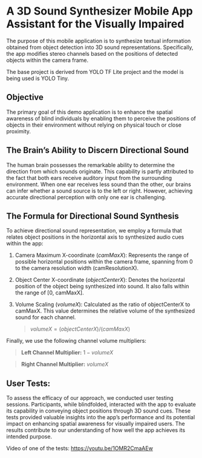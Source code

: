 # A 3D Sound Synthesizer Mobile App Assistant for the Visually Impaired
The purpose of this mobile application is to synthesize textual information obtained from object detection into 3D sound representations. Specifically, the app modifies stereo channels based on the positions of detected objects within the camera frame.

The base project is derived from YOLO TF Lite project and the model is being used is YOLO Tiny.

## Objective
The primary goal of this demo application is to enhance the spatial awareness of blind individuals by enabling them to perceive the positions of objects in their environment without relying on physical touch or close proximity.

## The Brain’s Ability to Discern Directional Sound
The human brain possesses the remarkable ability to determine the direction from which sounds originate. This capability is partly attributed to the fact that both ears receive auditory input from the surrounding environment. When one ear receives less sound than the other, our brains can infer whether a sound source is to the left or right. However, achieving accurate directional perception with only one ear is challenging.

## The Formula for Directional Sound Synthesis
To achieve directional sound representation, we employ a formula that relates object positions in the horizontal axis to synthesized audio cues within the app:

1. Camera Maximum X-coordinate (_camMaxX_): Represents the range of possible horizontal positions within the camera frame, spanning from 0 to the camera resolution width (camResolutionX).

2. Object Center X-coordinate (_objectCenterX_): Denotes the horizontal position of the object being synthesized into sound. It also falls within the range of [0, camMaxX].

3. Volume Scaling (_volumeX_): Calculated as the ratio of objectCenterX to camMaxX. This value determines the relative volume of the synthesized sound for each channel.
   >$volumeX=(objectCenterX)/(camMaxX)$


Finally, we use the following channel volume multipliers:

>**Left Channel Multiplier:** $1−volumeX$

>**Right Channel Multiplier:** $volumeX$

## User Tests:
To assess the efficacy of our approach, we conducted user testing sessions. Participants, while blindfolded, interacted with the app to evaluate its capability in conveying object positions through 3D sound cues. These tests provided valuable insights into the app’s performance and its potential impact on enhancing spatial awareness for visually impaired users. The results contribute to our understanding of how well the app achieves its intended purpose.

Video of one of the tests: https://youtu.be/1OMR2CmaAEw
